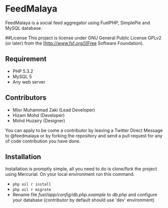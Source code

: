 # FeedMalaya

FeedMalaya is a social feed aggregator using FuelPHP, SimplePie and MySQL database.

##License
This project is license under GNU General Public License GPLv2 (or later) from the [http://www.fsf.org/](Free Software Foundation).

## Requirement

* PHP 5.3.2
* MySQL 5
* Any web server

## Contributors

* Mior Muhammad Zaki (Lead Developer)
* Hizam Mohd (Developer)
* Mohd Huzairy (Designer)

You can apply to be come a contributor by leaving a Twitter Direct Message to @feedmalaya or by forking the repository and send a pull request for any of code contribution you have done.

## Installation

Installation is promptly simple, all you need to do is clone/fork the project using Mercurial. On your local environment run this command.

* `php oil r install`
* `php oil r migrate`
* Rename file *fuel/app/config/db.php.example* to *db.php* and configure your database (contributor by default should use 'dev' environment)